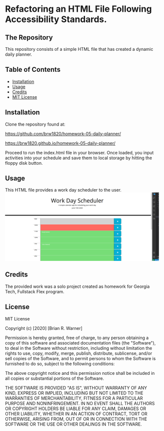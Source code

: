# Refactoring an HTML File Following Accessibility Standards.

## The Repository

This repository consists of a simple HTML file that has created a dynamic daily planner.


## Table of Contents 

* [Installation](#installation)
* [Usage](#usage)
* [Credits](#credits)
* [MIT License](#mit_license)

## Installation

Clone the repository found at:

https://github.com/brw1820/homework-05-daily-planner/

https://brw1820.github.io/homework-05-daily-planner/

Proceed to run the index.html file in your browser.  Once loaded, you input activities into your schedule and save them to local storage by hitting the floppy disk button.

## Usage 

This HTML file provides a work day scheduler to the user.
![Example of Daily Planner](./Assets/scheduler.PNG)

## Credits

The provided work was a solo project created as homework for Georgia Tech, Fullstack Flex program.

## License

MIT License

Copyright (c) [2020] [Brian R. Warner]

Permission is hereby granted, free of charge, to any person obtaining a copy
of this software and associated documentation files (the "Software"), to deal
in the Software without restriction, including without limitation the rights
to use, copy, modify, merge, publish, distribute, sublicense, and/or sell
copies of the Software, and to permit persons to whom the Software is
furnished to do so, subject to the following conditions:

The above copyright notice and this permission notice shall be included in all
copies or substantial portions of the Software.

THE SOFTWARE IS PROVIDED "AS IS", WITHOUT WARRANTY OF ANY KIND, EXPRESS OR
IMPLIED, INCLUDING BUT NOT LIMITED TO THE WARRANTIES OF MERCHANTABILITY,
FITNESS FOR A PARTICULAR PURPOSE AND NONINFRINGEMENT. IN NO EVENT SHALL THE
AUTHORS OR COPYRIGHT HOLDERS BE LIABLE FOR ANY CLAIM, DAMAGES OR OTHER
LIABILITY, WHETHER IN AN ACTION OF CONTRACT, TORT OR OTHERWISE, ARISING FROM,
OUT OF OR IN CONNECTION WITH THE SOFTWARE OR THE USE OR OTHER DEALINGS IN THE
SOFTWARE.